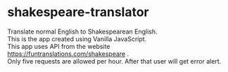 # shakespeare-translator
Translate normal English to Shakespearean English.  
This is the app created using Vanilla JavaScript.  
This app uses API from the website https://funtranslations.com/shakespeare .  
Only five requests are allowed per hour. After that user will get error alert.  
